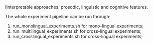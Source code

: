 IInterpretable approaches: prosodic, linguistic and cognitive features.

The whole experiment pipeline can be run through:

1) run_monolingual_experiments.sh for mono-lingual experiments; 
2) run_multilingual_experiments.sh for cross-lingual experiments; 
3) run_crosslingual_experiments.sh for cross-lingual experiments; 